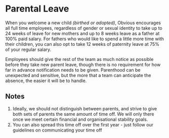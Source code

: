 # Parental Leave

When you welcome a new child *(birthed or adopted)*, Obvious encourages all full time employees, regardless of gender or sexual identity to take up to 24 weeks of leave for new mothers and up to 8 weeks leave as a father at 100% paid salary. For fathers who would like to spend a little more time with their children, you can also opt to take 12 weeks of paternity leave at 75% of your regular salary.

Employees should give the rest of the team as much notice as possible before they take new parent leave, though there is no requirement for how far in advance notification needs to be given. Parenthood can be unexpected and sensitive, but the more that a team can anticipate the absence, the easier it will be to handle.

## Notes

1. Ideally, we should not distinguish between parents, and strive to give both sets of parents the same amount of time off. We will only there once we meet certain financial and organisational stability goals.
2. You can also spread this time off over the first year - just follow our guidelines on communicating your time off